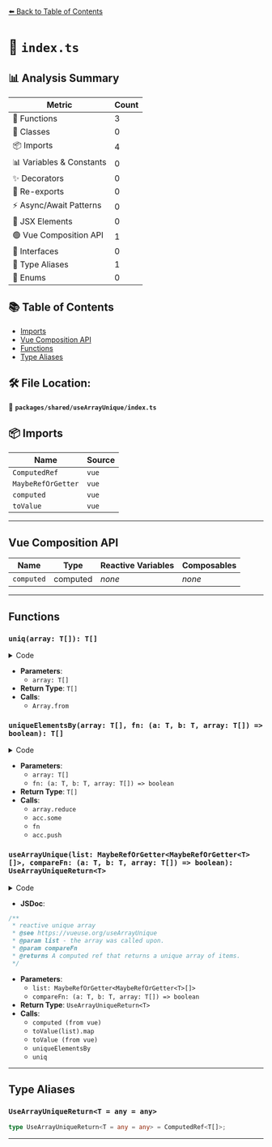 [⬅️ Back to Table of Contents](../../../index.md)

# 📄 `index.ts`

## 📊 Analysis Summary

| Metric | Count |
|--------|-------|
| 🔧 Functions | 3 |
| 🧱 Classes | 0 |
| 📦 Imports | 4 |
| 📊 Variables & Constants | 0 |
| ✨ Decorators | 0 |
| 🔄 Re-exports | 0 |
| ⚡ Async/Await Patterns | 0 |
| 💠 JSX Elements | 0 |
| 🟢 Vue Composition API | 1 |
| 📐 Interfaces | 0 |
| 📑 Type Aliases | 1 |
| 🎯 Enums | 0 |

## 📚 Table of Contents

- [Imports](#imports)
- [Vue Composition API](#vue-composition-api)
- [Functions](#functions)
- [Type Aliases](#type-aliases)

## 🛠️ File Location:
📂 **`packages/shared/useArrayUnique/index.ts`**

## 📦 Imports

| Name | Source |
|------|--------|
| `ComputedRef` | `vue` |
| `MaybeRefOrGetter` | `vue` |
| `computed` | `vue` |
| `toValue` | `vue` |


---

## Vue Composition API

| Name | Type | Reactive Variables | Composables |
|------|------|-------------------|-------------|
| `computed` | computed | *none* | *none* |


---

## Functions

### `uniq(array: T[]): T[]`

<details><summary>Code</summary>

```ts
function uniq<T>(array: T[]) {
  return Array.from(new Set(array))
}
```
</details>

- **Parameters**:
  - `array: T[]`
- **Return Type**: `T[]`
- **Calls**:
  - `Array.from`
### `uniqueElementsBy(array: T[], fn: (a: T, b: T, array: T[]) => boolean): T[]`

<details><summary>Code</summary>

```ts
function uniqueElementsBy<T>(
  array: T[],
  fn: (a: T, b: T, array: T[]) => boolean,
) {
  return array.reduce<T[]>((acc, v) => {
    if (!acc.some(x => fn(v, x, array)))
      acc.push(v)
    return acc
  }, [])
}
```
</details>

- **Parameters**:
  - `array: T[]`
  - `fn: (a: T, b: T, array: T[]) => boolean`
- **Return Type**: `T[]`
- **Calls**:
  - `array.reduce`
  - `acc.some`
  - `fn`
  - `acc.push`
### `useArrayUnique(list: MaybeRefOrGetter<MaybeRefOrGetter<T>[]>, compareFn: (a: T, b: T, array: T[]) => boolean): UseArrayUniqueReturn<T>`

<details><summary>Code</summary>

```ts
export function useArrayUnique<T>(
  list: MaybeRefOrGetter<MaybeRefOrGetter<T>[]>,
  compareFn?: (a: T, b: T, array: T[]) => boolean,
): UseArrayUniqueReturn<T> {
  return computed<T[]>(() => {
    const resolvedList = toValue(list).map(element => toValue(element))
    return compareFn ? uniqueElementsBy(resolvedList, compareFn) : uniq(resolvedList)
  })
}
```
</details>

- **JSDoc**:
```ts
/**
 * reactive unique array
 * @see https://vueuse.org/useArrayUnique
 * @param list - the array was called upon.
 * @param compareFn
 * @returns A computed ref that returns a unique array of items.
 */
```

- **Parameters**:
  - `list: MaybeRefOrGetter<MaybeRefOrGetter<T>[]>`
  - `compareFn: (a: T, b: T, array: T[]) => boolean`
- **Return Type**: `UseArrayUniqueReturn<T>`
- **Calls**:
  - `computed (from vue)`
  - `toValue(list).map`
  - `toValue (from vue)`
  - `uniqueElementsBy`
  - `uniq`

---

## Type Aliases

### `UseArrayUniqueReturn<T = any = any>`

```ts
type UseArrayUniqueReturn<T = any = any> = ComputedRef<T[]>;
```


---